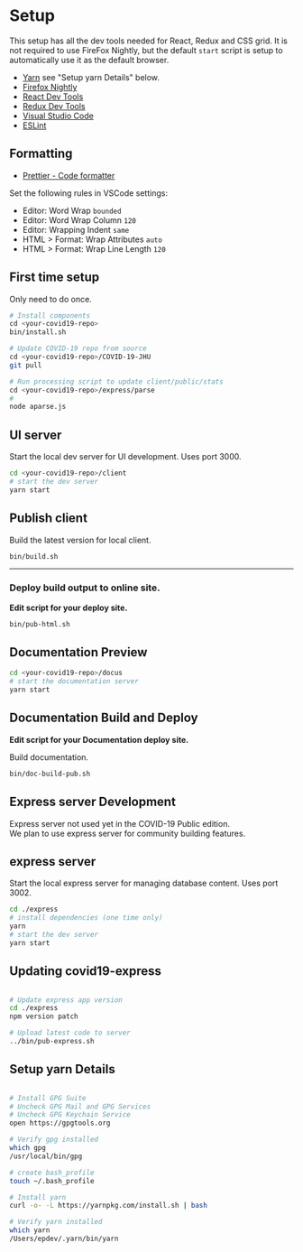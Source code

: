 # Setup

This setup has all the dev tools needed for React, Redux and CSS grid. It is not required to use FireFox Nightly, but the default `start` script is setup to automatically use it as the default browser.

- [Yarn](https://yarnpkg.com/lang/en/) see "Setup yarn Details" below.
- [Firefox Nightly](https://www.mozilla.org/en-US/firefox/channel/desktop/#nightly)
- [React Dev Tools](https://addons.mozilla.org/en-US/firefox/addon/react-devtools/)
- [Redux Dev Tools](https://addons.mozilla.org/en-US/firefox/addon/reduxdevtools/)
- [Visual Studio Code](https://code.visualstudio.com)
- [ESLint](https://marketplace.visualstudio.com/items?itemName=dbaeumer.vscode-eslint)

## Formatting

- [Prettier - Code formatter](https://marketplace.visualstudio.com/items?itemName=esbenp.prettier-vscode)

Set the following rules in VSCode settings:

- Editor: Word Wrap `bounded`
- Editor: Word Wrap Column `120`
- Editor: Wrapping Indent `same`
- HTML > Format: Wrap Attributes `auto`
- HTML > Format: Wrap Line Length `120`

## First time setup

Only need to do once.

```bash
# Install components
cd <your-covid19-repo>
bin/install.sh
```

```bash
# Update COVID-19 repo from source
cd <your-covid19-repo>/COVID-19-JHU
git pull

# Run processing script to update client/public/stats
cd <your-covid19-repo>/express/parse
#
node aparse.js
```

## UI server

Start the local dev server for UI development.
Uses port 3000.

```bash
cd <your-covid19-repo>/client
# start the dev server
yarn start
```

## Publish client

Build the latest version for local client.

```bash
bin/build.sh
```

---

### Deploy build output to online site.

**Edit script for your deploy site.**

```bash
bin/pub-html.sh
```

## Documentation Preview

```bash
cd <your-covid19-repo>/docus
# start the documentation server
yarn start
```

## Documentation Build and Deploy

**Edit script for your Documentation deploy site.**

Build documentation.

```bash
bin/doc-build-pub.sh
```

## Express server Development

Express server not used yet in the COVID-19 Public edition.  
We plan to use express server for community building features.

## express server

Start the local express server for managing database content.
Uses port 3002.

```bash
cd ./express
# install dependencies (one time only)
yarn
# start the dev server
yarn start
```

## Updating covid19-express

```bash

# Update express app version
cd ./express
npm version patch

# Upload latest code to server
../bin/pub-express.sh

```

## Setup yarn Details

```bash

# Install GPG Suite
# Uncheck GPG Mail and GPG Services
# Uncheck GPG Keychain Service
open https://gpgtools.org

# Verify gpg installed
which gpg
/usr/local/bin/gpg

# create bash_profile
touch ~/.bash_profile

# Install yarn
curl -o- -L https://yarnpkg.com/install.sh | bash

# Verify yarn installed
which yarn
/Users/epdev/.yarn/bin/yarn

```
